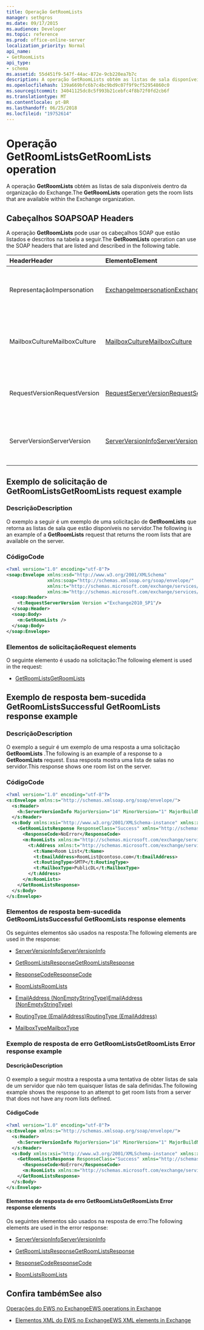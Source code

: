 ```yaml
---
title: Operação GetRoomLists
manager: sethgros
ms.date: 09/17/2015
ms.audience: Developer
ms.topic: reference
ms.prod: office-online-server
localization_priority: Normal
api_name:
- GetRoomLists
api_type:
- schema
ms.assetid: 55d451f9-547f-44ac-872e-9cb220ea7b7c
description: A operação GetRoomLists obtém as listas de sala disponíveis dentro da organização do Exchange.
ms.openlocfilehash: 139a669bfc6b7c4bc9bd9c07f9f9cf52954860c0
ms.sourcegitcommit: 34041125dc8c5f993b21cebfc4f8b72f0fd2cb6f
ms.translationtype: MT
ms.contentlocale: pt-BR
ms.lasthandoff: 06/25/2018
ms.locfileid: "19752614"
---
```

# <a name="getroomlists-operation"></a><span data-ttu-id="9b4c0-103">Operação GetRoomLists</span><span class="sxs-lookup"><span data-stu-id="9b4c0-103">GetRoomLists operation</span></span>

<span data-ttu-id="9b4c0-104">A operação **GetRoomLists** obtém as listas de sala disponíveis dentro da organização do Exchange.</span><span class="sxs-lookup"><span data-stu-id="9b4c0-104">The **GetRoomLists** operation gets the room lists that are available within the Exchange organization.</span></span> 
  
## <a name="soap-headers"></a><span data-ttu-id="9b4c0-105">Cabeçalhos SOAP</span><span class="sxs-lookup"><span data-stu-id="9b4c0-105">SOAP Headers</span></span>

<span data-ttu-id="9b4c0-106">A operação **GetRoomLists** pode usar os cabeçalhos SOAP que estão listados e descritos na tabela a seguir.</span><span class="sxs-lookup"><span data-stu-id="9b4c0-106">The **GetRoomLists** operation can use the SOAP headers that are listed and described in the following table.</span></span> 
  
|<span data-ttu-id="9b4c0-107">**Header**</span><span class="sxs-lookup"><span data-stu-id="9b4c0-107">**Header**</span></span>|<span data-ttu-id="9b4c0-108">**Elemento**</span><span class="sxs-lookup"><span data-stu-id="9b4c0-108">**Element**</span></span>|<span data-ttu-id="9b4c0-109">**Descrição**</span><span class="sxs-lookup"><span data-stu-id="9b4c0-109">**Description**</span></span>|
|:-----|:-----|:-----|
|<span data-ttu-id="9b4c0-110">Representação</span><span class="sxs-lookup"><span data-stu-id="9b4c0-110">Impersonation</span></span>  <br/> |[<span data-ttu-id="9b4c0-111">ExchangeImpersonation</span><span class="sxs-lookup"><span data-stu-id="9b4c0-111">ExchangeImpersonation</span></span>](exchangeimpersonation.md) <br/> |<span data-ttu-id="9b4c0-112">Identifica o usuário que o aplicativo cliente está representando.</span><span class="sxs-lookup"><span data-stu-id="9b4c0-112">Identifies the user whom the client application is impersonating.</span></span>  <br/> |
|<span data-ttu-id="9b4c0-113">MailboxCulture</span><span class="sxs-lookup"><span data-stu-id="9b4c0-113">MailboxCulture</span></span>  <br/> |[<span data-ttu-id="9b4c0-114">MailboxCulture</span><span class="sxs-lookup"><span data-stu-id="9b4c0-114">MailboxCulture</span></span>](mailboxculture.md) <br/> |<span data-ttu-id="9b4c0-115">Identifica a cultura RFC3066 a ser usado para acessar a caixa de correio.</span><span class="sxs-lookup"><span data-stu-id="9b4c0-115">Identifies the RFC3066 culture to be used to access the mailbox.</span></span>  <br/> |
|<span data-ttu-id="9b4c0-116">RequestVersion</span><span class="sxs-lookup"><span data-stu-id="9b4c0-116">RequestVersion</span></span>  <br/> |[<span data-ttu-id="9b4c0-117">RequestServerVersion</span><span class="sxs-lookup"><span data-stu-id="9b4c0-117">RequestServerVersion</span></span>](requestserverversion.md) <br/> |<span data-ttu-id="9b4c0-118">Identifica a versão do esquema para a solicitação de operação.</span><span class="sxs-lookup"><span data-stu-id="9b4c0-118">Identifies the schema version for the operation request.</span></span>  <br/> |
|<span data-ttu-id="9b4c0-119">ServerVersion</span><span class="sxs-lookup"><span data-stu-id="9b4c0-119">ServerVersion</span></span>  <br/> |[<span data-ttu-id="9b4c0-120">ServerVersionInfo</span><span class="sxs-lookup"><span data-stu-id="9b4c0-120">ServerVersionInfo</span></span>](serverversioninfo.md) <br/> |<span data-ttu-id="9b4c0-121">Identifica a versão do servidor que respondeu à solicitação.</span><span class="sxs-lookup"><span data-stu-id="9b4c0-121">Identifies the version of the server that responded to the request.</span></span>  <br/> |
   
## <a name="getroomlists-request-example"></a><span data-ttu-id="9b4c0-122">Exemplo de solicitação de GetRoomLists</span><span class="sxs-lookup"><span data-stu-id="9b4c0-122">GetRoomLists request example</span></span>

### <a name="description"></a><span data-ttu-id="9b4c0-123">Descrição</span><span class="sxs-lookup"><span data-stu-id="9b4c0-123">Description</span></span>

<span data-ttu-id="9b4c0-124">O exemplo a seguir é um exemplo de uma solicitação de **GetRoomLists** que retorna as listas de sala que estão disponíveis no servidor.</span><span class="sxs-lookup"><span data-stu-id="9b4c0-124">The following is an example of a **GetRoomLists** request that returns the room lists that are available on the server.</span></span> 
  
### <a name="code"></a><span data-ttu-id="9b4c0-125">Código</span><span class="sxs-lookup"><span data-stu-id="9b4c0-125">Code</span></span>

```XML
<?xml version="1.0" encoding="utf-8"?>
<soap:Envelope xmlns:xsd="http://www.w3.org/2001/XMLSchema"
               xmlns:soap="http://schemas.xmlsoap.org/soap/envelope/"
               xmlns:t="http://schemas.microsoft.com/exchange/services/2006/types"
               xmlns:m="http://schemas.microsoft.com/exchange/services/2006/messages">
  <soap:Header>
    <t:RequestServerVersion Version ="Exchange2010_SP1"/>
  </soap:Header>
  <soap:Body>
    <m:GetRoomLists />
  </soap:Body>
</soap:Envelope>

```

### <a name="request-elements"></a><span data-ttu-id="9b4c0-126">Elementos de solicitação</span><span class="sxs-lookup"><span data-stu-id="9b4c0-126">Request elements</span></span>

<span data-ttu-id="9b4c0-127">O seguinte elemento é usado na solicitação:</span><span class="sxs-lookup"><span data-stu-id="9b4c0-127">The following element is used in the request:</span></span>
  
- [<span data-ttu-id="9b4c0-128">GetRoomLists</span><span class="sxs-lookup"><span data-stu-id="9b4c0-128">GetRoomLists</span></span>](getroomlists.md)
    
## <a name="successful-getroomlists-response-example"></a><span data-ttu-id="9b4c0-129">Exemplo de resposta bem-sucedida GetRoomLists</span><span class="sxs-lookup"><span data-stu-id="9b4c0-129">Successful GetRoomLists response example</span></span>

### <a name="description"></a><span data-ttu-id="9b4c0-130">Descrição</span><span class="sxs-lookup"><span data-stu-id="9b4c0-130">Description</span></span>

<span data-ttu-id="9b4c0-131">O exemplo a seguir é um exemplo de uma resposta a uma solicitação **GetRoomLists** .</span><span class="sxs-lookup"><span data-stu-id="9b4c0-131">The following is an example of a response to a **GetRoomLists** request.</span></span> <span data-ttu-id="9b4c0-132">Essa resposta mostra uma lista de salas no servidor.</span><span class="sxs-lookup"><span data-stu-id="9b4c0-132">This response shows one room list on the server.</span></span> 
  
### <a name="code"></a><span data-ttu-id="9b4c0-133">Código</span><span class="sxs-lookup"><span data-stu-id="9b4c0-133">Code</span></span>

```XML
<?xml version="1.0" encoding="utf-8"?>
<s:Envelope xmlns:s="http://schemas.xmlsoap.org/soap/envelope/">
  <s:Header>
    <h:ServerVersionInfo MajorVersion="14" MinorVersion="1" MajorBuildNumber="164" MinorBuildNumber="0" Version="Exchange2010_SP1" xmlns:h="http://schemas.microsoft.com/exchange/services/2006/types" xmlns="http://schemas.microsoft.com/exchange/services/2006/types" xmlns:xsi="http://www.w3.org/2001/XMLSchema-instance" xmlns:xsd="http://www.w3.org/2001/XMLSchema"/>
  </s:Header>
  <s:Body xmlns:xsi="http://www.w3.org/2001/XMLSchema-instance" xmlns:xsd="http://www.w3.org/2001/XMLSchema">
    <GetRoomListsResponse ResponseClass="Success" xmlns="http://schemas.microsoft.com/exchange/services/2006/messages">
      <ResponseCode>NoError</ResponseCode>
      <m:RoomLists xmlns:m="http://schemas.microsoft.com/exchange/services/2006/messages">
        <t:Address xmlns:t="http://schemas.microsoft.com/exchange/services/2006/types">
          <t:Name>Room List</t:Name>
          <t:EmailAddress>RoomList@contoso.com</t:EmailAddress>
          <t:RoutingType>SMTP</t:RoutingType>
          <t:MailboxType>PublicDL</t:MailboxType>
        </t:Address>
      </m:RoomLists>
    </GetRoomListsResponse>
  </s:Body>
</s:Envelope>

```

### <a name="successful-getroomlists-response-elements"></a><span data-ttu-id="9b4c0-134">Elementos de resposta bem-sucedida GetRoomLists</span><span class="sxs-lookup"><span data-stu-id="9b4c0-134">Successful GetRoomLists response elements</span></span>

<span data-ttu-id="9b4c0-135">Os seguintes elementos são usados na resposta:</span><span class="sxs-lookup"><span data-stu-id="9b4c0-135">The following elements are used in the response:</span></span>
  
- [<span data-ttu-id="9b4c0-136">ServerVersionInfo</span><span class="sxs-lookup"><span data-stu-id="9b4c0-136">ServerVersionInfo</span></span>](serverversioninfo.md)
    
- [<span data-ttu-id="9b4c0-137">GetRoomListsResponse</span><span class="sxs-lookup"><span data-stu-id="9b4c0-137">GetRoomListsResponse</span></span>](getroomlistsresponse.md)
    
- [<span data-ttu-id="9b4c0-138">ResponseCode</span><span class="sxs-lookup"><span data-stu-id="9b4c0-138">ResponseCode</span></span>](responsecode.md)
    
- [<span data-ttu-id="9b4c0-139">RoomLists</span><span class="sxs-lookup"><span data-stu-id="9b4c0-139">RoomLists</span></span>](roomlists.md)
    
- [<span data-ttu-id="9b4c0-140">EmailAddress (NonEmptyStringType)</span><span class="sxs-lookup"><span data-stu-id="9b4c0-140">EmailAddress (NonEmptyStringType)</span></span>](emailaddress-nonemptystringtype.md)
    
- [<span data-ttu-id="9b4c0-141">RoutingType (EmailAddress)</span><span class="sxs-lookup"><span data-stu-id="9b4c0-141">RoutingType (EmailAddress)</span></span>](routingtype-emailaddress.md)
    
- [<span data-ttu-id="9b4c0-142">MailboxType</span><span class="sxs-lookup"><span data-stu-id="9b4c0-142">MailboxType</span></span>](mailboxtype.md)
    
### <a name="getroomlists-error-response-example"></a><span data-ttu-id="9b4c0-143">Exemplo de resposta de erro GetRoomLists</span><span class="sxs-lookup"><span data-stu-id="9b4c0-143">GetRoomLists Error response example</span></span>

#### <a name="description"></a><span data-ttu-id="9b4c0-144">Descrição</span><span class="sxs-lookup"><span data-stu-id="9b4c0-144">Description</span></span>

<span data-ttu-id="9b4c0-145">O exemplo a seguir mostra a resposta a uma tentativa de obter listas de sala de um servidor que não tem quaisquer listas de sala definidas.</span><span class="sxs-lookup"><span data-stu-id="9b4c0-145">The following example shows the response to an attempt to get room lists from a server that does not have any room lists defined.</span></span>
  
#### <a name="code"></a><span data-ttu-id="9b4c0-146">Código</span><span class="sxs-lookup"><span data-stu-id="9b4c0-146">Code</span></span>

```XML
<?xml version="1.0" encoding="utf-8"?>
<s:Envelope xmlns:s="http://schemas.xmlsoap.org/soap/envelope/">
  <s:Header>
    <h:ServerVersionInfo MajorVersion="14" MinorVersion="1" MajorBuildNumber="164" MinorBuildNumber="0" Version="Exchange2010_SP1" xmlns:h="http://schemas.microsoft.com/exchange/services/2006/types" xmlns="http://schemas.microsoft.com/exchange/services/2006/types" xmlns:xsi="http://www.w3.org/2001/XMLSchema-instance" xmlns:xsd="http://www.w3.org/2001/XMLSchema"/>
  </s:Header>
  <s:Body xmlns:xsi="http://www.w3.org/2001/XMLSchema-instance" xmlns:xsd="http://www.w3.org/2001/XMLSchema">
    <GetRoomListsResponse ResponseClass="Success" xmlns="http://schemas.microsoft.com/exchange/services/2006/messages">
      <ResponseCode>NoError</ResponseCode>
      <m:RoomLists xmlns:m="http://schemas.microsoft.com/exchange/services/2006/messages"/>
    </GetRoomListsResponse>
  </s:Body>
</s:Envelope>

```

#### <a name="getroomlists-error-response-elements"></a><span data-ttu-id="9b4c0-147">Elementos de resposta de erro GetRoomLists</span><span class="sxs-lookup"><span data-stu-id="9b4c0-147">GetRoomLists Error response elements</span></span>

<span data-ttu-id="9b4c0-148">Os seguintes elementos são usados na resposta de erro:</span><span class="sxs-lookup"><span data-stu-id="9b4c0-148">The following elements are used in the error response:</span></span>
  
- [<span data-ttu-id="9b4c0-149">ServerVersionInfo</span><span class="sxs-lookup"><span data-stu-id="9b4c0-149">ServerVersionInfo</span></span>](serverversioninfo.md)
    
- [<span data-ttu-id="9b4c0-150">GetRoomListsResponse</span><span class="sxs-lookup"><span data-stu-id="9b4c0-150">GetRoomListsResponse</span></span>](getroomlistsresponse.md)
    
- [<span data-ttu-id="9b4c0-151">ResponseCode</span><span class="sxs-lookup"><span data-stu-id="9b4c0-151">ResponseCode</span></span>](responsecode.md)
    
- [<span data-ttu-id="9b4c0-152">RoomLists</span><span class="sxs-lookup"><span data-stu-id="9b4c0-152">RoomLists</span></span>](roomlists.md)
    
## <a name="see-also"></a><span data-ttu-id="9b4c0-153">Confira também</span><span class="sxs-lookup"><span data-stu-id="9b4c0-153">See also</span></span>



[<span data-ttu-id="9b4c0-154">Operações do EWS no Exchange</span><span class="sxs-lookup"><span data-stu-id="9b4c0-154">EWS operations in Exchange</span></span>](ews-operations-in-exchange.md)
  
- [<span data-ttu-id="9b4c0-155">Elementos XML do EWS no Exchange</span><span class="sxs-lookup"><span data-stu-id="9b4c0-155">EWS XML elements in Exchange</span></span>](ews-xml-elements-in-exchange.md)

